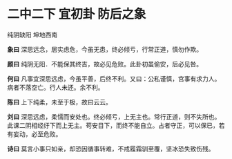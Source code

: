# 二中二下 宜初卦 防后之象

纯阴缺阳 坤地西南

**象曰** 深思远念，居实虑危，今虽无患，终必倾亏，行常正道，慎勿作欺。

**颜曰** 纯阴无阳．不能保其终吉，故必见危败。此卦初虽偷安，后必见咎。

**何曰** 凡事宜深思远虑，今虽平善，后终不利。又曰：公私谨慎，宫事有求力人。病者不落空亡。行人未还。余不利。

**陈曰** 上下纯柔，未至于极，故曰云云。

**刘曰** 深思远虑，柔懦而安处也。终必倾亏，上无主也。常行正道，则不失所也。此课二阴相经纡下而上无主。苟安目下，而终不能自立。占者守正，可以保已，若有妄动，必至危败。

**诗曰** 莫言小事只如亲，却恐因循事转难，不戒履霜驯至覆，坚冰恐失致伤残。
